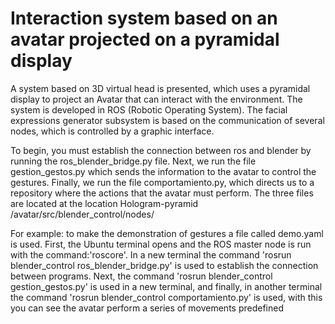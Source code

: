 # Interaction system based on an avatar projected on a pyramidal display
A system based on 3D virtual head is presented, which uses a pyramidal display to project an Avatar that can interact with the environment. 
The system is developed in ROS (Robotic Operating System). The facial expressions generator subsystem is based on the communication of several nodes, which is controlled by a graphic interface.

To begin, you must establish the connection between ros and blender by running the ros_blender_bridge.py file. Next, we run the file gestion_gestos.py which sends the information to the avatar to control the gestures. Finally, we run the file comportamiento.py, which directs us to a repository where the actions that the avatar must perform.
The three files are located at the location Hologram-pyramid /avatar/src/blender_control/nodes/

For example: to make the demonstration of gestures a file called demo.yaml is used. First, the Ubuntu terminal opens and the ROS master node is run with the command:'roscore'. In a new terminal the command 'rosrun blender_control ros_blender_bridge.py' is used to establish the connection between programs. Next, the command 'rosrun blender_control gestion_gestos.py' is used in a new terminal, and finally, in another terminal the command 'rosrun blender_control comportamiento.py' is used, with this you can see the avatar perform a series of movements predefined

